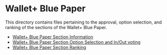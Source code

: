 # Wallet+ Blue Paper

This directory contains files pertaining to the approval, option selection, and ranking of the sections of the Wallet+ Blue Paper.

- [Wallet+ Blue Paper Section Information](section-details.md)
- [Wallet+ Blue Paper Section Option Selection and In/Out voting](in-out-option.md)
- [Wallet+ Blue Paper Section Ranking](section-rank.md)
